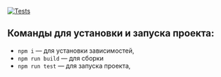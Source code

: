 [![Tests](https://github.com/dmarget/middle.messenger.praktikum.yandex/blob/sprint_1/.github/workflows/tests.yml)](https://github.com/dmarget/middle.messenger.praktikum.yandex/blob/sprint_1/.github/workflows/tests.yml)

## Команды для установки и запуска проекта:
- `npm i` — для установки зависимостей,
- `npm run build` — для сборки
- `npm run test` — для запуска проекта,